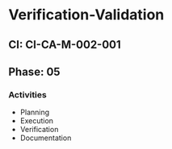 # Verification-Validation

## CI: CI-CA-M-002-001
## Phase: 05

### Activities
- Planning
- Execution
- Verification
- Documentation
